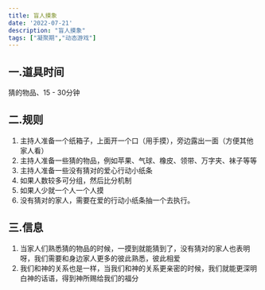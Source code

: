 ```yaml
---
title: 盲人摸象
date: '2022-07-21'
description: "盲人摸象"
tags: ["凝聚期","动态游戏"]
---
```


## 一.道具时间
猜的物品、15 - 30分钟

## 二.规则
1. 主持人准备一个纸箱子，上面开一个口（用手摸），旁边露出一面（方便其他家人看）
2. 主持人准备一些猜的物品，例如苹果、气球、橡皮、领带、万字夹、袜子等等
4. 主持人准备一些没有猜对的爱心行动小纸条
5. 如果人数较多可分组，然后比分机制
6. 如果人少就一个人一个人摸
7. 没有猜对的家人，需要在爱的行动小纸条抽一个去执行。

## 三.信息
1. 当家人们熟悉猜的物品的时候，一摸到就能猜到了，没有猜对的家人也表明呀，我们需要和身边家人更多的彼此熟悉，彼此相爱
2. 我们和神的关系也是一样，当我们和神的关系更亲密的时候，我们就能更深明白神的话语，得到神所赐给我们的福分